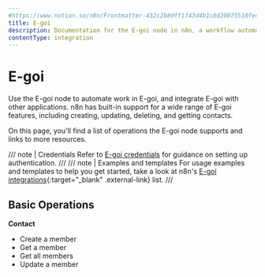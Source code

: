 ```yaml
---
#https://www.notion.so/n8n/Frontmatter-432c2b8dff1f43d4b1c8d20075510fe4
title: E-goi
description: Documentation for the E-goi node in n8n, a workflow automation platform. Includes details of operations and configuration, and links to examples and credentials information.
contentType: integration
---
```


# E-goi

Use the E-goi node to automate work in E-goi, and integrate E-goi with other applications. n8n has built-in support for a wide range of E-goi features, including creating, updating, deleting, and getting contacts. 

On this page, you'll find a list of operations the E-goi node supports and links to more resources.

/// note | Credentials
Refer to [E-goi credentials](/integrations/builtin/credentials/egoi/) for guidance on setting up authentication. 
///
/// note | Examples and templates
For usage examples and templates to help you get started, take a look at n8n's [E-goi integrations](https://n8n.io/integrations/e-goi/){:target="_blank" .external-link} list.
///

## Basic Operations

**Contact**
- Create a member
- Get a member
- Get all members
- Update a member



